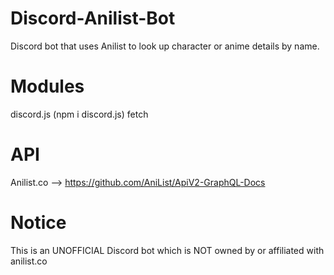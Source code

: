 # Discord-Anilist-Bot
  Discord bot that uses Anilist to look up character or anime details by name.

# Modules
  discord.js (npm i discord.js)
  fetch
  
# API
  Anilist.co --> https://github.com/AniList/ApiV2-GraphQL-Docs

# Notice
  This is an UNOFFICIAL Discord bot which is NOT owned by or affiliated with anilist.co
